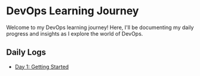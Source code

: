 # DevOps Learning Journey

Welcome to my DevOps learning journey! Here, I'll be documenting my daily progress and insights as I explore the world of DevOps.

## Daily Logs

- [Day 1: Getting Started](./logs/day-1.md)
